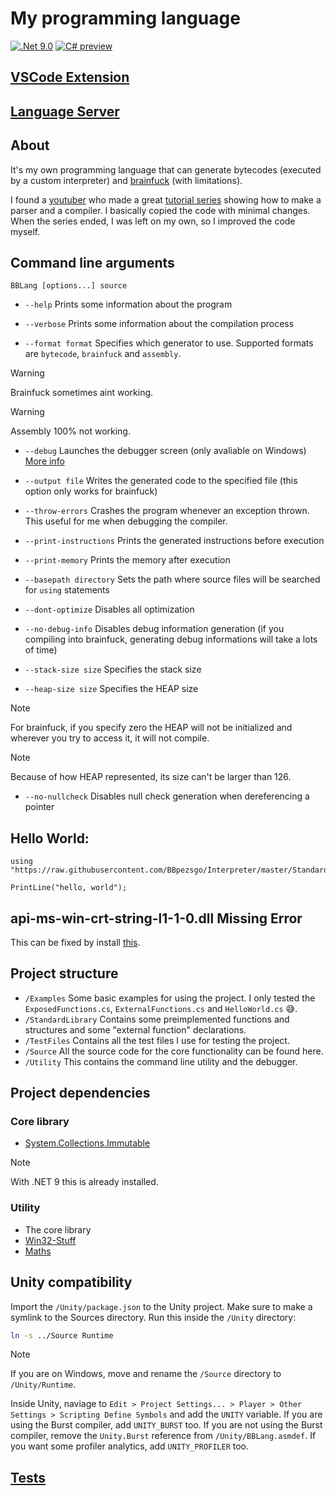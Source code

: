 # My programming language

[![.Net 9.0](https://img.shields.io/badge/.NET-9.0-5C2D91)](#)
[![C# preview](https://img.shields.io/badge/C%23-preview-239120.svg)](#)

## [VSCode Extension](https://github.com/BBpezsgo/InterpreterVSCodeExtension)

## [Language Server](https://github.com/BBpezsgo/BBCode-LanguageServer)

## About
It's my own programming language that can generate bytecodes (executed by a custom interpreter) and [brainfuck](https://esolangs.org/wiki/brainfuck) (with limitations).

I found a [youtuber](https://www.youtube.com/c/uliwitness) who made a great [tutorial series](https://www.youtube.com/watch?v=2DTNDrdqGlo&list=PLZjGMBjt_VVAMW53XnMtNfAQowZwMviBF) showing how to make a parser and a compiler. I basically copied the code with minimal changes. When the series ended, I was left on my own, so I improved the code myself.

## Command line arguments

`BBLang [options...] source`

- `--help` Prints some information about the program

- `--verbose` Prints some information about the compilation process

- `--format format` Specifies which generator to use. Supported formats are `bytecode`, `brainfuck` and `assembly`.

> [!WARNING]
> Brainfuck sometimes aint working.

> [!WARNING]
> Assembly 100% not working.

- `--debug` Launches the debugger screen (only avaliable on Windows) [More info](https://github.com/BBpezsgo/Interpreter/wiki/Debugger)

- `--output file` Writes the generated code to the specified file (this option only works for brainfuck)

- `--throw-errors` Crashes the program whenever an exception thrown. This useful for me when debugging the compiler.

- `--print-instructions` Prints the generated instructions before execution

- `--print-memory` Prints the memory after execution

- `--basepath directory` Sets the path where source files will be searched for `using` statements

- `--dont-optimize` Disables all optimization

- `--no-debug-info` Disables debug information generation (if you compiling into brainfuck, generating debug informations will take a lots of time)

- `--stack-size size` Specifies the stack size

- `--heap-size size` Specifies the HEAP size
> [!NOTE]
> For brainfuck, if you specify zero the HEAP will not be initialized and wherever you try to access it, it will not compile.

> [!NOTE]
> Because of how HEAP represented, its size can't be larger than 126.

- `--no-nullcheck` Disables null check generation when dereferencing a pointer

## Hello World:
```
using "https://raw.githubusercontent.com/BBpezsgo/Interpreter/master/StandardLibrary/System.Console.bbc";

PrintLine("hello, world");
```

## api-ms-win-crt-string-l1-1-0.dll Missing Error
This can be fixed by install [this](https://learn.microsoft.com/en-us/cpp/windows/latest-supported-vc-redist?view=msvc-170).

## Project structure

- `/Examples` Some basic examples for using the project. I only tested the `ExposedFunctions.cs`, `ExternalFunctions.cs` and `HelloWorld.cs` 😅.
- `/StandardLibrary` Contains some preimplemented functions and structures and some "external function" declarations.
- `/TestFiles` Contains all the test files I use for testing the project.
- `/Source` All the source code for the core functionality can be found here.
- `/Utility` This contains the command line utility and the debugger.

## Project dependencies

### Core library

- [System.Collections.Immutable](https://www.nuget.org/packages/System.Collections.Immutable)
> [!NOTE]
> With .NET 9 this is already installed.

### Utility

- The core library
- [Win32-Stuff](https://github.com/BBpezsgo/Win32-Stuff)
- [Maths](https://github.com/BBpezsgo/Math)

## Unity compatibility

Import the `/Unity/package.json` to the Unity project.
Make sure to make a symlink to the Sources directory. Run this inside the `/Unity` directory:
```sh
ln -s ../Source Runtime
```
> [!NOTE]
> If you are on Windows, move and rename the `/Source` directory to `/Unity/Runtime`.

Inside Unity, naviage to `Edit > Project Settings... > Player > Other Settings > Scripting Define Symbols` and add the `UNITY` variable.
If you are using the Burst compiler, add `UNITY_BURST` too.
If you are not using the Burst compiler, remove the `Unity.Burst` reference from `/Unity/BBLang.asmdef`.
If you want some profiler analytics, add `UNITY_PROFILER` too.

## [Tests](https://github.com/BBpezsgo/Interpreter/blob/master/Tests.md)
